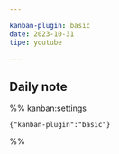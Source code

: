 ```yaml
---

kanban-plugin: basic
date: 2023-10-31
tipe: youtube

---
```


## Daily note





%% kanban:settings
```
{"kanban-plugin":"basic"}
```
%%